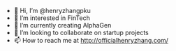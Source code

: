 - 👋 Hi, I’m @henryzhangpku
- 👀 I’m interested in FinTech
- 🌱 I’m currently creating AlphaGen
- 💞️ I’m looking to collaborate on startup projects
- 📫 How to reach me at http://officialhenryzhang.com/

<!---
henryzhangpku/henryzhangpku is a ✨ special ✨ repository because its `README.md` (this file) appears on your GitHub profile.
You can click the Preview link to take a look at your changes.
--->
